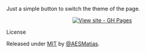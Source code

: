 Just a simple button to switch the theme of the page.
<div align="center">



[![View site - GH Pages](https://img.shields.io/badge/View_site-GH_Pages-2ea44f?style=for-the-badge)](https://github.com/AESMatias/Task-List)

</div>
License

Released under [MIT](/LICENSE) by [@AESMatias](https://github.com/AESMatias).
